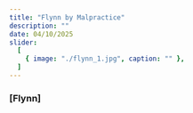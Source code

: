 ```yaml
---
title: "Flynn by Malpractice"
description: ""
date: 04/10/2025
slider:
  [
    { image: "./flynn_1.jpg", caption: "" },
  ]
---
```



### [Flynn]


